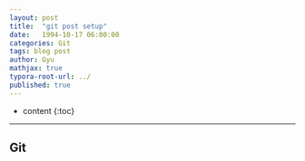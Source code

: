 ```yaml
---
layout: post
title:  "git post setup"
date:   1994-10-17 06:00:00
categories: Git
tags: blog post
author: Gyu
mathjax: true
typora-root-url: ../
published: true
---
```


* content
{:toc}

---
## Git

